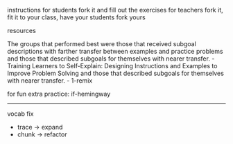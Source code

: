 instructions
	for students
		fork it and fill out the exercises
	for teachers
		fork it, fit it to your class, have your students fork yours

resources






The groups that performed best were those that received subgoal descriptions with farther transfer between examples and practice problems and those that described subgoals for themselves with nearer transfer.
	- Training Learners to Self-Explain: Designing Instructions and Examples to Improve Problem Solving
and those that described subgoals for themselves with nearer transfer.
	- 1-remix


for fun extra practice: if-hemingway


-------

vocab fix
* trace -> expand
* chunk -> refactor